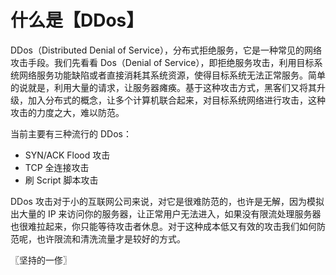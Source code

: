 # 什么是【DDos】
DDos（Distributed Denial of Service），分布式拒绝服务，它是一种常见的网络攻击手段。我们先看看 Dos（Denial of Service），即拒绝服务攻击，利用目标系统网络服务功能缺陷或者直接消耗其系统资源，使得目标系统无法正常服务。简单的说就是，利用大量的请求，让服务器瘫痪。基于这种攻击方式，黑客们又将其升级，加入分布式的概念，让多个计算机联合起来，对目标系统网络进行攻击，这种攻击的力度之大，难以防范。

当前主要有三种流行的 DDos：

* SYN/ACK Flood 攻击
* TCP 全连接攻击
* 刷 Script 脚本攻击

DDos 攻击对于小的互联网公司来说，对它是很难防范的，也许是无解，因为模拟出大量的 IP 来访问你的服务器，让正常用户无法进入，如果没有限流处理服务器也很难拉起来，你只能等待攻击者休息。对于这种成本低又有效的攻击我们如何防范呢，也许限流和清洗流量才是较好的方式。

〖坚持的一俢〗